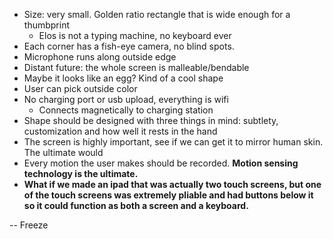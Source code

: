  - Size: very small.  Golden ratio rectangle that is wide enough for a thumbprint
   - Elos is not a typing machine, no keyboard ever
 - Each corner has a fish-eye camera, no blind spots.
 - Microphone runs along outside edge
 - Distant future: the whole screen is malleable/bendable
 - Maybe it looks like an egg? Kind of a cool shape
 - User can pick outside color
 - No charging port or usb upload, everything is wifi
   - Connects magnetically to charging station
 - Shape should be designed with three things in mind: subtlety, customization and how well it rests in the hand
 - The screen is highly important, see if we can get it to mirror human skin.  The ultimate would
 - Every motion the user makes should be recorded. **Motion sensing technology is the ultimate.**
 - **What if we made an ipad that was actually two touch screens, but one of the touch screens was extremely pliable and had buttons below it so it could function as both a screen and a keyboard.**

-- Freeze

